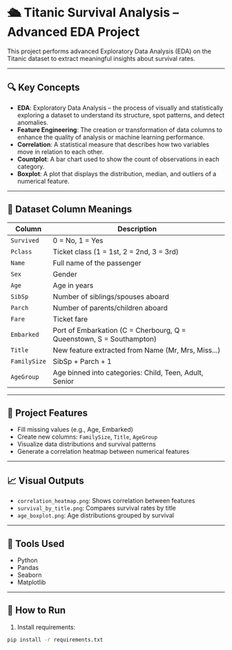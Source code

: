 # 🛳️ Titanic Survival Analysis – Advanced EDA Project

This project performs advanced Exploratory Data Analysis (EDA) on the Titanic dataset to extract meaningful insights about survival rates.

---

## 🔍 Key Concepts

- **EDA**: Exploratory Data Analysis – the process of visually and statistically exploring a dataset to understand its structure, spot patterns, and detect anomalies.
- **Feature Engineering**: The creation or transformation of data columns to enhance the quality of analysis or machine learning performance.
- **Correlation**: A statistical measure that describes how two variables move in relation to each other.
- **Countplot**: A bar chart used to show the count of observations in each category.
- **Boxplot**: A plot that displays the distribution, median, and outliers of a numerical feature.

---

## 🧾 Dataset Column Meanings

| Column     | Description |
|------------|-------------|
| `Survived` | 0 = No, 1 = Yes |
| `Pclass`   | Ticket class (1 = 1st, 2 = 2nd, 3 = 3rd) |
| `Name`     | Full name of the passenger |
| `Sex`      | Gender |
| `Age`      | Age in years |
| `SibSp`    | Number of siblings/spouses aboard |
| `Parch`    | Number of parents/children aboard |
| `Fare`     | Ticket fare |
| `Embarked` | Port of Embarkation (C = Cherbourg, Q = Queenstown, S = Southampton) |
| `Title`    | New feature extracted from Name (Mr, Mrs, Miss...) |
| `FamilySize` | SibSp + Parch + 1 |
| `AgeGroup` | Age binned into categories: Child, Teen, Adult, Senior |

---

## 📌 Project Features

- Fill missing values (e.g., Age, Embarked)
- Create new columns: `FamilySize`, `Title`, `AgeGroup`
- Visualize data distributions and survival patterns
- Generate a correlation heatmap between numerical features

---

## 📈 Visual Outputs

- `correlation_heatmap.png`: Shows correlation between features
- `survival_by_title.png`: Compares survival rates by title
- `age_boxplot.png`: Age distributions grouped by survival

---

## 🧰 Tools Used

- Python
- Pandas
- Seaborn
- Matplotlib

---

## 🚀 How to Run

1. Install requirements:
```bash
pip install -r requirements.txt
